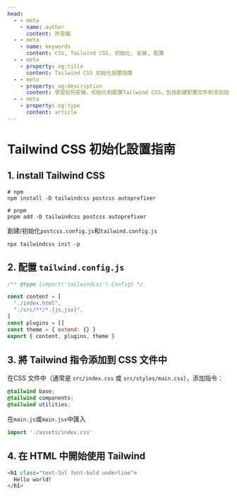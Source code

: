 ```yaml
---
head:
  - - meta
    - name: author
      content: 許恩綸
  - - meta
    - name: keywords
      content: CSS, Tailwind CSS, 初始化, 安裝, 配置
  - - meta
    - property: og:title
      content: Tailwind CSS 初始化設置指南
  - - meta
    - property: og:description
      content: 學習如何安裝、初始化和配置Tailwind CSS，包括創建配置文件和添加指令到CSS中
  - - meta
    - property: og:type
      content: article
---
```


# Tailwind CSS 初始化設置指南

## 1. install Tailwind CSS

```shell
# npm
npm install -D tailwindcss postcss autoprefixer

# pnpm
pnpm add -D tailwindcss postcss autoprefixer
```

創建/初始化`postcss.config.js`和`tailwind.config.js`

```shell
npx tailwindcss init -p
```

## 2. 配置 `tailwind.config.js`

```js
/** @type {import('tailwindcss').Config} */

const content = [
  "./index.html",
  "./src/**/*.{js,jsx}",
]
const plugins = []
const theme = { extend: {} }
export { content, plugins, theme }
```

## 3. 將 Tailwind 指令添加到 CSS 文件中

在CSS 文件中（通常是 `src/index.css` 或 `src/styles/main.css`），添加指令：

```css
@tailwind base;
@tailwind components;
@tailwind utilities;
```

在`main.js`或`main.jsx`中匯入

```js
import './assets/index.css'
```

## 4. 在 HTML 中開始使用 Tailwind

```html
<h1 class="text-3xl font-bold underline">
  Hello world!
</h1>
```
